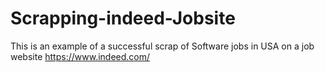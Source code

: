 # Scrapping-indeed-Jobsite
This is an example of a successful scrap of Software jobs in USA on a job website https://www.indeed.com/
